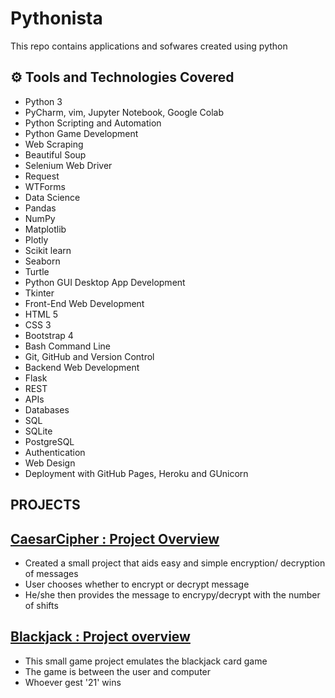 # Pythonista

This repo contains applications and sofwares created using python

## ⚙ Tools and Technologies Covered
- Python 3
- PyCharm, vim, Jupyter Notebook, Google Colab
- Python Scripting and Automation
- Python Game Development
- Web Scraping
- Beautiful Soup
- Selenium Web Driver
- Request
- WTForms
- Data Science
- Pandas
- NumPy
- Matplotlib
- Plotly
- Scikit learn
- Seaborn
- Turtle
- Python GUI Desktop App Development
- Tkinter
- Front-End Web Development
- HTML 5
- CSS 3
- Bootstrap 4
- Bash Command Line
- Git, GitHub and Version Control
- Backend Web Development
- Flask
- REST
- APIs
- Databases
- SQL
- SQLite
- PostgreSQL
- Authentication
- Web Design
- Deployment with GitHub Pages, Heroku and GUnicorn

## PROJECTS

## [CaesarCipher : Project Overview](https://github.com/jamesAlhassan/Pythonista/tree/main/CaesarCipher)
- Created a small project that aids easy and simple encryption/ decryption of messages
- User chooses whether to encrypt or decrypt message
- He/she then provides the message to encrypy/decrypt with the number of shifts


## [Blackjack : Project overview](https://github.com/jamesAlhassan/Pythonista/tree/main/Blackjack)
- This small game project emulates the blackjack card game
- The game is between the user and computer
- Whoever gest '21' wins
